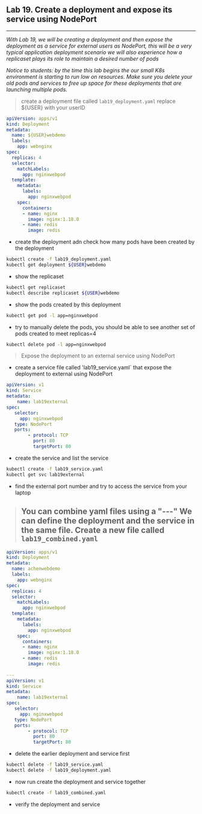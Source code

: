 ## Lab 19. Create a deployment and expose its service using NodePort
___

_With Lab 19, we will be creating a deployment and then expose the deployment as a service for external users as NodePort, this will be a very typical application deployment scenario_
_we will also experience how a replicaset plays its role to maintain a desired number of pods_

_Notice to students:  by the time this lab begins the our small K8s environment is starting to run low on resources.  Make sure you delete your old pods and services to free up space for these deployments that are launching multiple pods._


> create a deployment file called `lab19_deployment.yaml` replace ${USER} with your userID

```yaml
apiVersion: apps/v1
kind: Deployment
metadata:
  name: ${USER}webdemo
  labels:
    app: webnginx
spec:
  replicas: 4
  selector:
    matchLabels:
      app: nginxwebpod
  template:
    metadata:
      labels:
        app: nginxwebpod
    spec:
      containers:
      - name: nginx
        image: nginx:1.18.0
      - name: redis
        image: redis
```

* create the deployment adn check how many pods have been created by the deployment

```bash
kubectl create -f lab19_deployment.yaml
kubectl get deployment ${USER}webdemo
```

* show the replicaset 

```bash
kubectl get replicaset 
kubectl describe replicaset ${USER}webdemo
```
* show the pods created by this deployment

```bash
kubectl get pod -l app=nginxwebpod
```
* try to manually delete the pods, you should be able to see another set of pods created to meet replicas=4

```bash
kubectl delete pod -l app=nginxwebpod
```

> Expose the deployment to an external service using NodePort

* create a service file called 'lab19_service.yaml` that expose the deployment to external using NodePort

```yaml
apiVersion: v1 
kind: Service 
metadata: 
    name: lab19external 
spec: 
   selector: 
     app: nginxwebpod 
   type: NodePort
   ports: 
        - protocol: TCP 
          port: 80 
          targetPort: 80
```

* create the service and list the service

```bash
kubectl create -f lab19_service.yaml
kubectl get svc lab19external
```

* find the external port number and try to access the service from your laptop

> ## You can combine yaml files using a "---"  We can define the deployment and the service in the same file.  Create a new file called `lab19_combined.yaml`

```yaml
apiVersion: apps/v1
kind: Deployment
metadata:
  name: achenwebdemo
  labels:
    app: webnginx
spec:
  replicas: 4
  selector:
    matchLabels:
      app: nginxwebpod
  template:
    metadata:
      labels:
        app: nginxwebpod
    spec:
      containers:
      - name: nginx
        image: nginx:1.18.0
      - name: redis
        image: redis
        
---
apiVersion: v1 
kind: Service 
metadata: 
    name: lab19external 
spec: 
   selector: 
     app: nginxwebpod 
   type: NodePort
   ports: 
        - protocol: TCP 
          port: 80 
          targetPort: 80
```

* delete the earlier deployment and service first

```bash
kubectl delete -f lab19_service.yaml
kubectl delete -f lab19_deployment.yaml
```
* now run create the deployment and service together

```bash
kubectl create -f lab19_combined.yaml
```
* verify the deployment and service


